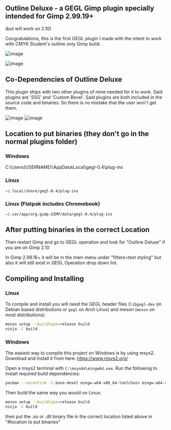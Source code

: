 ## Outline Deluxe - a GEGL Gimp plugin specially intended for Gimp 2.99.19+ 
(but will work on 2.10)

Congratulations, this is the first GEGL plugin I made with the intent to work with CMYK Student's outline only Gimp build.

![image](https://github.com/LinuxBeaver/Outline-Deluxe-Gimp-Plugin/assets/78667207/bd7c761c-9847-44b0-a2ae-6609b15bbf37)


![image](https://github.com/LinuxBeaver/Outline-Deluxe-Gimp-Plugin/assets/78667207/aed42c67-9e59-4ceb-9bdb-22ddfc671f35)

## Co-Dependencies of Outline Deluxe 
This plugin ships with two other plugins of mine needed for it to work. Said plugins are 'SSG' and 'Custom Bevel'. Said plugins are both included in the source code and binaries. So there is no mistake that the user won't get them.

![image](https://github.com/LinuxBeaver/Outline-Deluxe-Gimp-Plugin/assets/78667207/f0caea93-cb9c-46f7-a45a-45289f097c7d)
![image](https://github.com/LinuxBeaver/Outline-Deluxe-Gimp-Plugin/assets/78667207/d6bb82a6-9fae-4cf9-a158-247d8c9a5e9a)



## Location to put binaries (they don't go in the normal plugins folder)

### Windows

 C:\Users\(USERNAME)\AppData\Local\gegl-0.4\plug-ins
 
### Linux 

`~/.local/share/gegl-0.4/plug-ins`
 
### Linux (Flatpak includes Chromebook)

`~/.var/app/org.gimp.GIMP/data/gegl-0.4/plug-ins`

## After putting binaries in the correct Location

Then restart Gimp and go to GEGL operation and look for "Outline Deluxe" if you are on Gimp 2.10

In Gimp 2.99.16+ it will be in the main menu under "filters>text styling" but also it will still exist in GEGL Operation drop down list.

## Compiling and Installing

### Linux

To compile and install you will need the GEGL header files (`libgegl-dev` on
Debian based distributions or `gegl` on Arch Linux) and meson (`meson` on
most distributions).

```bash
meson setup --buildtype=release build
ninja -C build

```
### Windows

The easiest way to compile this project on Windows is by using msys2.  Download
and install it from here: https://www.msys2.org/

Open a msys2 terminal with `C:\msys64\mingw64.exe`.  Run the following to
install required build dependencies:

```bash
pacman --noconfirm -S base-devel mingw-w64-x86_64-toolchain mingw-w64-x86_64-meson mingw-w64-x86_64-gegl
```

Then build the same way you would on Linux:

```bash
meson setup --buildtype=release build
ninja -C build
```

then put the .so or .dll binary file in the correct location listed above in "#location to put binaries"

